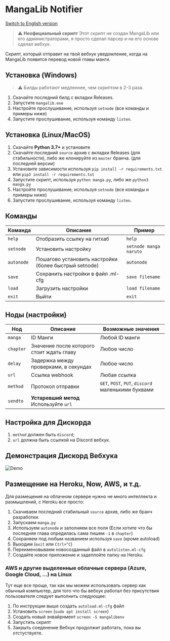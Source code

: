 # MangaLib Notifier

[Switch to English version](README-EN.md)

> :warning: **Неофициальный скрипт** Этот скрипт не создан MangaLib или его администраторами, я просто сделал парсер и на его основе сделал вебхук.

Скрипт, который отправит на твой вебхук уведомление, когда на MangaLib появится перевод новой главы манги.

## Установка (Windows)

> :warning: Билды работают медленнее, чем скриптом в 2-3 раза.

1. Скачайте последний билд c вкладки Releases.
2. Запустите `mangalib.exe`
3. Настройте прослушивание, используя `setnode` (все команды и примеры ниже)
4. Запустите прослушивание, используя команду `listen`.

## Установка (Linux/MacOS)
1. Скачайте **Python 3.7+** и установите
2. Скачайте последний `source` архив с вкладки Releases (для стабильности), либо же клонируйте из `master` бранча. (для последней версии)
3. Установите зависимости используя `pip install -r requirements.txt` или `pip3 install -r requirements.txt`
4. Запустите скрипт, используя `python manga.py`, либо же `python3 manga.py`
5. Настройте прослушивание, используя `setnode` (все команды и примеры ниже)
6. Запустите прослушивание, используя команду `listen`.

## Команды
| Команда | Описание                    | Пример |
| ------------- | ----------------------- | --------------------- |
| `help`      | Отобразить ссылку на гитхаб      | `help` |
| `setnode`   | Установить настройку    | `setnode manga naruto` |
| `autonode`   | Пошагово установить настройки (более быстрый setnode)    | `autonode` |
| `save`   | Сохранить настройки в файл .ml-cfg    | `save filename` |
| `load`   | Загрузить настройки    | `load filename` |
| `exit`   | Выйти    | `exit` |

## Ноды (настройки)
| Нод  | Описание    | Возможные значения |
| ------------- | ----------------------- | --------------------- |
| `manga`      | ID Манги      | Любой ID манги |
| `chapter`      | Значение после которого стоит ждать главу      | Любое число |
| `delay`      | Задержка между проверками, в секундах      | Любое число |
| `url`      | Ссылка webhook      | Любая ссылка |
| `method`      | Протокол отправки     | `GET`, `POST`, `PUT`, `discord` маленькими буквами |
| `sendto`      | **Устаревший метод** Используйте `url`     |  |

## Настройка для Дискорда
1. `method` должен быть `discord`;
2. `url` должна быть ссылкой на Discord вебхук.

## Демонстрация Дискорд Вебхука
![Demo](https://i.imgur.com/gC4scNu.png "Demo")

## Размещение на Heroku, Now, AWS, и т.д.
Для размещения на облачном сервере нужно не много интеллекта и размышлений, с Heroku все просто:
1. Скачиваем последний стабильный `source` архив, либо же бранч разработки.
2. Запускаем `manga.py`
3. Используем `autonode` и заполняем все поля (Если хотите что бы последняя глава опредилась сама пишем `-1` в `chapter`)
4. Сохраняем под любым названием используя `save` (кроме autoload)
5. Выходим (`exit` или `Ctrl+^C`)
6. Переименовываем новосозданный файл в `autolisten.ml-cfg`
7. Создайте новое приложение и задеплойте папку на Heroku.

### AWS и другие выделенные облачные сервера (Azure, Google Cloud, ...) на Linux
Тут еще все проще, так как мы можем использовать сервер как обычный компьютер, для того что бы вебхук работал без присутствия пользователя следует выполнить следующее:
1. По инструкции выше создать `autoload.ml-cfg` файл
2. Установить `screen` (`sudo apt install screen`)
3. Создать новый энвайрнмент `screen -S mangalibenv`
4. Запустить скрипт
5. Закрыть соеденение
Вебхук продолжит работать, пока вы отстуствуете.